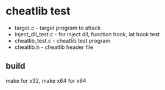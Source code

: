 # cheatlib test

* target.c - target program to attack
* inject_dll_test.c - for inject dll, function hook, iat hook test
* cheatlib_test.c - cheatlib test program
* cheatlib.h - cheatlib header file

## build
make for x32, make x64 for x64  
